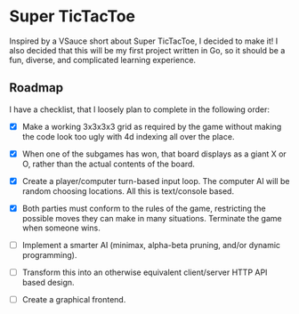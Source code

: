 # Super TicTacToe

Inspired by a VSauce short about Super TicTacToe, I decided to make it!
I also decided that this will be my first project written in Go, so it
should be a fun, diverse, and complicated learning experience.

## Roadmap

I have a checklist, that I loosely plan to complete in the following order:

- [x] Make a working 3x3x3x3 grid as required by the game without making
the code look too ugly with 4d indexing all over the place.

- [x] When one of the subgames has won, that board displays as a giant X or O,
rather than the actual contents of the board.

- [x] Create a player/computer turn-based input loop. The computer AI will be 
random choosing locations. All this is text/console based.

- [x] Both parties must conform to the rules of the game, restricting the possible
moves they can make in many situations. Terminate the game when someone wins. 

- [ ] Implement a smarter AI (minimax, alpha-beta pruning, and/or dynamic programming).

- [ ] Transform this into an otherwise equivalent client/server HTTP API based design.

- [ ] Create a graphical frontend.

